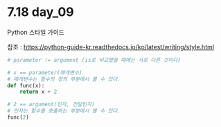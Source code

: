 # 7.18 day_09

Python 스타일 가이드

참조 : https://python-guide-kr.readthedocs.io/ko/latest/writing/style.html 



```python
# parameter != argument (is로 비교했을 때에는 서로 다른 것이다)

# x == parameter(매개변수)
# 매개변수는 함수의 정의 부분에서 볼 수 있다.
def func(x):
    return x + 2

# 2 == argument(인자, 전달인자)
# 인자는 함수를 호출하는 부분에서 볼 수 있다.
func(2)
```

